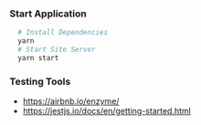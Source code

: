 ### Start Application
```sh 
  # Install Dependencies
  yarn
  # Start Site Server
  yarn start
```
### Testing Tools 
- https://airbnb.io/enzyme/
- https://jestjs.io/docs/en/getting-started.html
